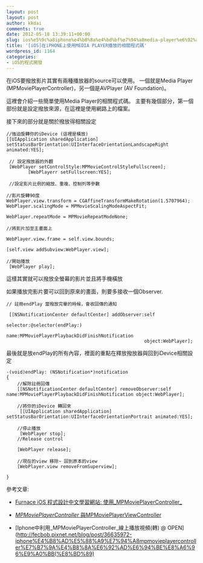 ```yaml
---
layout: post
layout: post
author: kkdai
comments: true
date: 2012-05-18 13:39:11+00:00
slug: ios%e5%9c%a8iphone%e4%b8%8a%e4%bd%bf%e7%94%a8media-player%e6%92%ad%e6%94%be%e7%9a%84%e7%9b%b8%e9%97%9c%e7%a8%8b%e5%bc%8f%e7%a2%bc
title: '[iOS]在iPHONE上使用MEDIA PLAYER播放的相關程式碼'
wordpress_id: 1164
categories:
- iOS的程式開發
---
```


在iOS要撥放影片其實有兩種播放器的source可以使用。
一個就是Media Player (MPMoviePlayerController)，另一個是AVPlayer (AV Foundation)。

這裡會介紹一些簡單使用Media Player的相關程式碼。
主要有幾個部分，第一個部份就是設定撥放來源，在這裡是使用網路上的檔案。

接下來的部分就是關於撥放得相關設定

    
    //強迫旋轉你的iDevice (這裡是橫放)
    [[UIApplication sharedApplication] setStatusBarOrientation:UIInterfaceOrientationLandscapeRight animated:YES];
    
     // 設定撥放器的外觀
     [WebPlayer setControlStyle:MPMovieControlStyleFullscreen];
            [WebPlayerr setFullscreen:YES];
    
     //設定影片比例的縮放、重複、控制列等參數
    
    //影片旋轉90度
    WebPlayer.view.transform = CGAffineTransformMakeRotation(1.5707964);
    WebPlayer.scalingMode = MPMovieScalingModeAspectFit;
    
    WebPlayer.repeatMode = MPMovieRepeatModeNone;
    
    //將影片加至主畫面上
    
    WebPlayer.view.frame = self.view.bounds;
    
    [self.view addSubview:WebPlayer.view];
    
    //開始播放
     [WebPlayer play];


這樣其實就可以撥放全螢幕的影片並且將手機橫放

如果播放完影片要可以回到原來的畫面，則要多接收一個Observer.

    
    // 註冊endPlay 當撥放完畢的時候，會收回傳的通知
    
     [[NSNotificationCenter defaultCenter] addObserver:self
                                                     selector:@selector(endPlay:)
                                                         name:MPMoviePlayerPlaybackDidFinishNotification
                                                       object:WebPlayer];


最後就是放endPlay的所有內容，裡面的重點在釋放撥放器與回到iDevice相關設定

    
    -(void)endPlay: (NSNotification*)notification
    {
    	//解除註冊回傳
    	[[NSNotificationCenter defaultCenter] removeObserver:self 	name:MPMoviePlayerPlaybackDidFinishNotification object:WebPlayer];
    
    	//將你的iDevice 轉回來
    	 [[UIApplication sharedApplication] 	setStatusBarOrientation:UIInterfaceOrientationPortrait animated:YES];
    
    	//停止播放
    	 [WebPlayer stop];
    	//Release control
    
    	[WebPlayer release];
    
    	//現在的view 移除~ 回到原本的view
    	[WebPlayer.view removeFromSuperview];
    
    }


參考文章:



	
  * [Furnace iOS 程式設計中文學習網站: 使用_MPMoviePlayerController_](http://www.google.com.tw/url?sa=t&rct=j&q=&esrc=s&source=web&cd=1&ved=0CGYQFjAA&url=http%3A%2F%2Ffurnacedigital.blogspot.com%2F2011%2F02%2Fmpmovieplayercontroller.html&ei=eFC2T6-YIsrHmAWb3s2wCQ&usg=AFQjCNH9oxbcw_p3DbGw4iUsygB48DZxrw&sig2=wd0HTWaHCN_pdSeYmbcweA)

	
  * [_MPMoviePlayerController_ 與MPMoviePlayerViewController ](http://zonble.net/archives/2010_07/1337.php)

	
  * [Iphone中利用_MPMoviePlayerController_線上播放視頻(轉) @ OPEN](http://fecbob.pixnet.net/blog/post/36635972-iphone%E4%B8%AD%E5%88%A9%E7%94%A8mpmovieplayercontroller%E7%B7%9A%E4%B8%8A%E6%92%AD%E6%94%BE%E8%A6%96%E9%A0%BB(%E8%BD%89)


